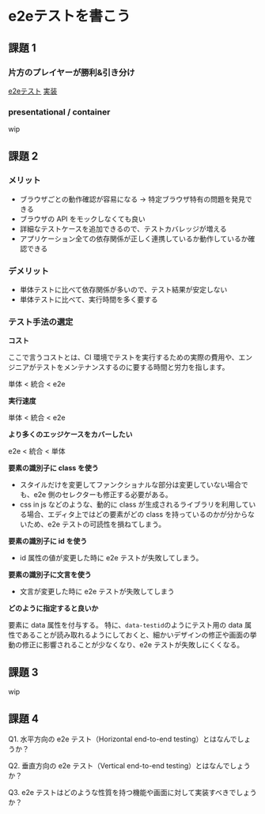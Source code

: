 # e2eテストを書こう

## 課題 1

### 片方のプレイヤーが勝利&引き分け

[e2eテスト](https://github.com/axtx4869/react-tutorial/blob/master/cypress/e2e/game.cy.js)
[実装](https://github.com/axtx4869/react-tutorial/tree/master/src/components)

### presentational / container

wip

## 課題 2

### メリット

- ブラウザごとの動作確認が容易になる → 特定ブラウザ特有の問題を発見できる
- ブラウザの API をモックしなくても良い
- 詳細なテストケースを追加できるので、テストカバレッジが増える
- アプリケーション全ての依存関係が正しく連携しているか動作しているか確認できる

### デメリット

- 単体テストに比べて依存関係が多いので、テスト結果が安定しない
- 単体テストに比べて、実行時間を多く要する

### テスト手法の選定

**コスト**

ここで言うコストとは、CI 環境でテストを実行するための実際の費用や、エンジニアがテストをメンテナンスするのに要する時間と労力を指します。

単体 < 統合 < e2e

**実行速度**

単体 < 統合 < e2e

**より多くのエッジケースをカバーしたい**

e2e < 統合 < 単体

**要素の識別子に class を使う**

- スタイルだけを変更してファンクショナルな部分は変更していない場合でも、e2e 側のセレクターも修正する必要がある。
- css in js などのような、動的に class が生成されるライブラリを利用している場合、エディタ上ではどの要素がどの class を持っているのかが分からないため、e2e テストの可読性を損ねてしまう。

**要素の識別子に id を使う**

- id 属性の値が変更した時に e2e テストが失敗してしまう。

**要素の識別子に文言を使う**

- 文言が変更した時に e2e テストが失敗してしまう

**どのように指定すると良いか**

要素に data 属性を付与する。
特に、`data-testid`のようにテスト用の data 属性であることが読み取れるようにしておくと、細かいデザインの修正や画面の挙動の修正に影響されることが少なくなり、e2e テストが失敗しにくくなる。

## 課題 3

wip

## 課題 4

Q1. 水平方向の e2e テスト（Horizontal end-to-end testing）とはなんでしょうか？

Q2. 垂直方向の e2e テスト（Vertical end-to-end testing）とはなんでしょうか？

Q3. e2e テストはどのような性質を持つ機能や画面に対して実装すべきでしょうか？
